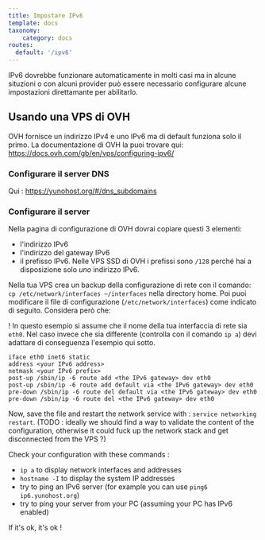```yaml
---
title: Impostare IPv6
template: docs
taxonomy:
    category: docs
routes:
  default: '/ipv6'
---
```


IPv6 dovrebbe funzionare automaticamente in molti casi ma in alcune situzioni o con alcuni provider può essere necessario configurare alcune impostazioni direttamante per abilitarlo.

## Usando una VPS di OVH

OVH fornisce un indirizzo IPv4 e uno IPv6 ma di default funziona solo il primo.
La documentazione di OVH la puoi trovare qui: https://docs.ovh.com/gb/en/vps/configuring-ipv6/

### Configurare il server DNS

Qui : https://yunohost.org/#/dns_subdomains

### Configurare il server

Nella pagina di configurazione di OVH dovrai copiare questi 3 elementi:
- l'indirizzo IPv6
- l'indirizzo del gateway IPv6
- il prefisso IPv6. Nelle VPS SSD di OVH i prefissi sono `/128` perché hai a disposizione solo *uno* indirizzo IPv6.

Nella tua VPS crea un backup  della configurazione di rete con il comando: `cp /etc/network/interfaces ~/interfaces` nella directory home.
Poi puoi modificare il file di configurazione (`/etc/network/interfaces`) come indicato di seguito. Considera però che:

! In questo esempio si assume che il nome della tua interfaccia di rete sia `eth0`. Nel caso invece che sia differente (controlla con il comando `ip a`) devi adattare di conseguenza l'esempio qui sotto.

```plaintext
iface eth0 inet6 static
address <your IPv6 address>
netmask <your IPv6 prefix>
post-up /sbin/ip -6 route add <the IPv6 gateway> dev eth0
post-up /sbin/ip -6 route add default via <the IPv6 gateway> dev eth0
pre-down /sbin/ip -6 route del default via <the IPv6 gateway> dev eth0
pre-down /sbin/ip -6 route del <the IPv6 gateway> dev eth0
```

Now, save the file and restart the network service with : `service networking restart`. (TODO : ideally we should find a way to validate the content of the configuration, otherwise it could fuck up the network stack and get disconnected from the VPS ?)

Check your configuration with these commands :
- `ip a` to display network interfaces and addresses
- `hostname -I` to display the system IP addresses
- try to ping an IPv6 server (for example you can use `ping6 ip6.yunohost.org`)
- try to ping your server from your PC (assuming your PC has IPv6 enabled)

If it's ok, it's ok !
